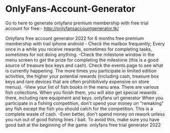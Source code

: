 # OnlyFans-Account-Generator

Go to here to generate onlyfans premium membership with free trial account for free:- http://onlyfansaccountgenerator.tk/

Onlyfans free account generator 2022 for 6 months free premium membership with trail iphone android - Check the mailbox frequently; Every once in a while you receive rewards, sometimes for completing tasks, sometimes for not doing anything. -Check the milestone window in the menu screen to get the prize for completing the milestone (this is a good source of treasure box keys and cash). Check the events page to see what is currently happening. The more times you participate in limited edition activities, the higher your potential rewards (including cash, treasure box keys and rare devices that are often prohibitively expensive on store menus). -View your list of fish books in the menu area. There are various fish collections. When you finish them, you will also get special rewards there, including rare equipment and keys. onlyfans url generator When you participate in a fishing competition, don't spend your money on "remaking" any fish except the fish you should catch for the competition. This is a complete waste of cash. -Even better, don't spend money on rework unless you run out of good fishing lines / bait. To avoid this, make sure you have good bait at the beginning of the game. onlyfans free trial generator 2022
